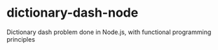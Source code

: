 # dictionary-dash-node
Dictionary dash problem done in Node.js, with functional programming principles
